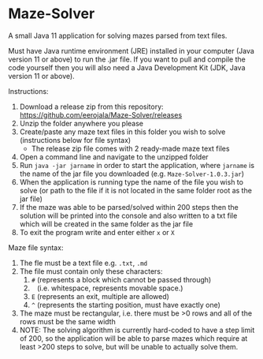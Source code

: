 # Maze-Solver

A small Java 11 application for solving mazes parsed from text files.

Must have Java runtime environment (JRE) installed in your computer (Java version 11 or above) to run the .jar file.
If you want to pull and compile the code yourself then you will also need a Java Development Kit (JDK, Java version 11 or above).

Instructions:
1. Download a release zip from this repository: https://github.com/eerojala/Maze-Solver/releases
3. Unzip the folder anywhere you please
4. Create/paste any maze text files in this folder you wish to solve (instructions below for file syntax)
   * The release zip file comes with 2 ready-made maze text files
5. Open a command line and navigate to the unzipped folder
6. Run `java -jar jarname` in order to start the application, where `jarname` is the name of the jar file you downloaded (e.g. `Maze-Solver-1.0.3.jar`)
8. When the application is running type the name of the file you wish to solve (or path to the file if it is not located in the same folder root as the jar file)
9. If the maze was able to be parsed/solved within 200 steps then the solution will be printed into the console and also written to a txt file which will be created in the same folder as the jar file
10. To exit the program write and enter either `x` or `X`

Maze file syntax:
1. The fle must be a text file e.g. `.txt`, `.md`
2. The file must contain only these characters:
   1. `#` (represents a block which cannot be passed through)
   2. ` ` (i.e. whitespace, represents movable space.)
   3. `E` (represents an exit, multiple are allowed)
   4. `^` (represents the starting position, must have exactly one)
 3. The maze must be rectangular, i.e. there must be >0 rows and all of the rows must be the same width
 4. NOTE: The solving algorithm is currently hard-coded to have a step limit of 200, so the application will be able to parse mazes which require at least >200 steps to solve, but will be unable to actually solve them.
